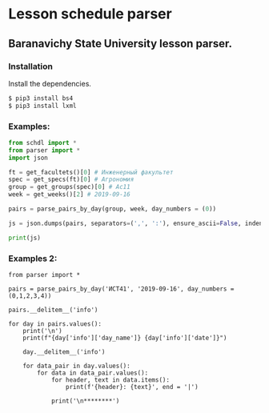 
# Lesson schedule parser
## Baranavichy State University lesson parser.

### Installation

Install the dependencies.

```sh
$ pip3 install bs4
$ pip3 install lxml
```
### Examples:
```python
from schdl import *
from parser import *
import json

ft = get_facultets()[0] # Инженерный факультет
spec = get_specs(ft)[0] # Агрономия
group = get_groups(spec)[0] # Ас11
week = get_weeks()[2] # 2019-09-16

pairs = parse_pairs_by_day(group, week, day_numbers = (0))

js = json.dumps(pairs, separators=(',', ':'), ensure_ascii=False, indent = 4)

print(js)
```
### Examples 2:
```python3
from parser import *

pairs = parse_pairs_by_day('ИСТ41', '2019-09-16', day_numbers = (0,1,2,3,4))

pairs.__delitem__('info')

for day in pairs.values():
    print('\n')
    print(f"{day['info']['day_name']} {day['info']['date']}")

    day.__delitem__('info')

    for data_pair in day.values():
        for data in data_pair.values():
            for header, text in data.items():
                print(f'{header}: {text}', end = '|')

            print('\n********')
```
